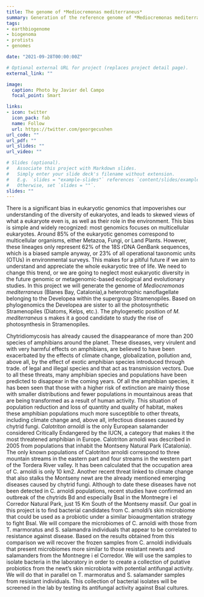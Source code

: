 ```yaml
---
title: The genome of *Mediocremonas mediterraneus*
summary: Generation of the reference genome of *Mediocremonas mediterraneus* as part of the Catalan Biogenome Project
tags:
- earthbiogenome
- biogenoma
- protists
- genomes

date: "2021-09-28T00:00:00Z"

# Optional external URL for project (replaces project detail page).
external_link: ""

image:
  caption: Photo by Javier del Campo
  focal_point: Smart

links:
- icon: twitter
  icon_pack: fab
  name: Follow
  url: https://twitter.com/georgecushen
url_code: ""
url_pdf: ""
url_slides: ""
url_video: ""

# Slides (optional).
#   Associate this project with Markdown slides.
#   Simply enter your slide deck's filename without extension.
#   E.g. `slides = "example-slides"` references `content/slides/example-slides.md`.
#   Otherwise, set `slides = ""`.
slides: ""
---
```


There is a significant bias in eukaryotic genomics that impoverishes our understanding of the diversity of eukaryotes, and leads to skewed views of what a eukaryote even is, as well as their role in the environment. This bias is simple and widely recognized: most genomics focuses on multicellular eukaryotes. Around 85% of the eukaryotic genomes correspond to multicellular organisms, either Metazoa, Fungi, or Land Plants. However, these lineages only represent 62% of the 18S rDNA GenBank sequences, which is a biased sample anyway, or 23% of all operational taxonomic units (OTUs) in environmental surveys. This makes for a pitiful future if we aim to understand and appreciate the whole eukaryotic tree of life. We need to change this trend, or we are going to neglect most eukaryotic diversity in the future genomic or metagenomic-based ecological and evolutionary studies. In this project we will generate the genome of *Mediocremonas mediterraneus* (Blanes Bay, Catalonia),a heterotrophic nanoflagellate belonging to the Developea within the supergroup Stramenopiles. Based on phylogenomics the Developea are sister to all the photosynthetic Stramenopiles (Diatoms, Kelps, etc.). The phylogenetic position of *M. mediterraneus* s makes it a good candidate to study the rise of photosynthesis in Stramenopiles.

Chytridiomycosis has already caused the disappearance of more than 200 species of amphibians around the planet. These diseases, very virulent and with very harmful effects on amphibians, are believed to have been exacerbated by the effects of climate change, globalization, pollution and, above all, by the effect of exotic amphibian species introduced through trade. of legal and illegal species and that act as transmission vectors. Due to all these threats, many amphibian species and populations have been predicted to disappear in the coming years. Of all the amphibian species, it has been seen that those with a higher risk of extinction are mainly those with smaller distributions and fewer populations in mountainous areas that are being transformed as a result of human activity. This situation of population reduction and loss of quantity and quality of habitat, makes these amphibian populations much more susceptible to other threats, including climate change and, above all, infectious diseases caused by chytrid fungi. _Calotriton arnoldi_ is the only European salamander considered Critically Endangered by the IUCN, a category that makes it the most threatened amphibian in Europe. Calotriton arnoldi was described in 2005 from populations that inhabit the Montseny Natural Park (Catalonia). The only known populations of Calotriton arnoldi correspond to three mountain streams in the eastern part and four streams in the western part of the Tordera River valley. It has been calculated that the occupation area of C. arnoldi is only 10 km2. Another recent threat linked to climate change that also stalks the Montseny newt are the already mentioned emerging diseases caused by chytrid fungi. Although to date these diseases have not been detected in C. arnoldi populations, recent studies have confirmed an outbreak of the chytrids Bd and especially Bsal in the Montnegre i el Corredor Natural Park, just 15 Km South of the Montseny massif. Our goal in this project is to find bacterial candidates from C. arnoldi’s skin microbiome that could be used as a probiotic under a similar bioaugmentation strategy to fight Bsal. We will compare the microbiomes of C. arnoldi with those from T. marmoratus and S. salamandra individuals that appear to be correlated to resistance against disease. Based on the results obtained from this comparison we will recover the frozen samples from C. arnoldi individuals that present microbiomes more similar to those resistant newts and salamanders from the Montnegre i el Corredor. We will use the samples to isolate bacteria in the laboratory in order to create a collection of putative probiotics from the newt’s skin microbiota with potential antifungal activity. We will do that in parallel on T. marmoratus and S. salamander samples from resistant individuals. This collection of bacterial isolates will be screened in the lab by testing its antifungal activity against Bsal cultures.
